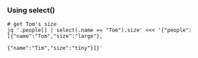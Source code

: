 ### Using select()

    # get Tom's size
    jq '.people[] | select(.name == "Tom").size' <<< '{"people": [{"name":"Tom","size":"large"},
                                                                  {"name":"Tim","size":"tiny"}]}'
